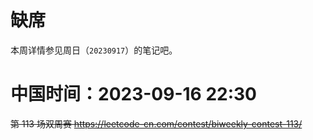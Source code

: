 
# 缺席

本周详情参见周日（`20230917`）的笔记吧。

# 中国时间：2023-09-16 22:30

~~第 113 场双周赛 https://leetcode-cn.com/contest/biweekly-contest-113/~~
